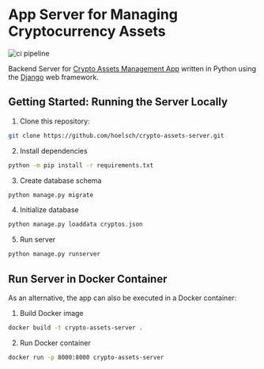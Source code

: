 # App Server for Managing Cryptocurrency Assets

![ci pipeline](https://github.com/hoelsch/crypto-assets-server/actions/workflows/pipeline.yml/badge.svg)

Backend Server for [Crypto Assets Management App](https://github.com/hoelsch/crypto-assets-frontend) written in Python using the [Django](https://www.djangoproject.com/) web framework.

## Getting Started: Running the Server Locally

1. Clone this repository:
```sh
git clone https://github.com/hoelsch/crypto-assets-server.git
```

2. Install dependencies
```sh
python -m pip install -r requirements.txt
```

3. Create database schema
```sh
python manage.py migrate
```

4. Initialize database
```sh
python manage.py loaddata cryptos.json
```

5. Run server
```sh
python manage.py runserver
```

## Run Server in Docker Container

As an alternative, the app can also be executed in a Docker container:

1. Build Docker image
```sh
docker build -t crypto-assets-server .
```

2. Run Docker container
```sh
docker run -p 8000:8000 crypto-assets-server
```
